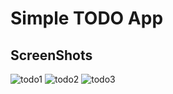 # Simple TODO App 


## ScreenShots

![todo1](https://user-images.githubusercontent.com/48440396/115999711-14d0ea00-a5ed-11eb-83ad-aba159ee10aa.jpg)
![todo2](https://user-images.githubusercontent.com/48440396/115999723-23b79c80-a5ed-11eb-9338-d435654aa94a.jpg)
![todo3](https://user-images.githubusercontent.com/48440396/115999743-3336e580-a5ed-11eb-81b9-a27ef5ad6732.jpg)
